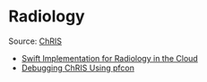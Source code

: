# Radiology
Source: [ChRIS](https://github.com/FNNDSC)

* [Swift Implementation for Radiology in the Cloud](Swift-Implementation-for-Radiology-in-the-Cloud.html)
* [Debugging ChRIS Using pfcon](Debugging-ChRIS-using-pfcon.html)
